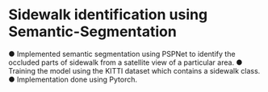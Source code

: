 # Sidewalk identification using Semantic-Segmentation

 ● Implemented semantic segmentation using PSPNet to identify the occluded parts of sidewalk from a satellite view of a particular area.
 ● Training the model using the KITTI dataset which contains a sidewalk class. 
 ● Implementation done using Pytorch.

